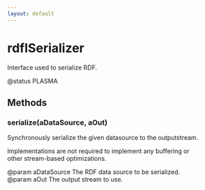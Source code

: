 ```yaml
---
layout: default
---
```


# rdfISerializer #
  
Interface used to serialize RDF.  
  
@status PLASMA  
  

## Methods ##

### serialize(aDataSource, aOut) ###
  
Synchronously serialize the given datasource to the outputstream.  
  
Implementations are not required to implement any buffering or  
other stream-based optimizations.  
  
@param aDataSource The RDF data source to be serialized.  
@param aOut The output stream to use.  
  
